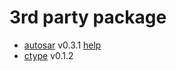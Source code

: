 
# 3rd party package

* [autosar](https://github.com/cogu/autosar) v0.3.1 [help](http://autosar.readthedocs.io/en/latest/)
* [ctype](https://github.com/cogu/cfile) v0.1.2
